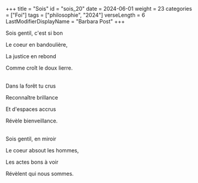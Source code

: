 +++
title = "Sois"
id = "sois_20"
date = 2024-06-01
weight = 23
categories = ["Foi"]
tags = ["philosophie", "2024"]
verseLength = 6
LastModifierDisplayName = "Barbara Post"
+++

Sois gentil, c'est si bon

Le coeur en bandoulière,

La justice en rebond

Comme croît le doux lierre.

 \
Dans la forêt tu crus

Reconnaître brillance

Et d'espaces accrus

Révèle bienveillance.

 \
Sois gentil, en miroir

Le coeur absout les hommes,

Les actes bons à voir

Révèlent qui nous sommes.
